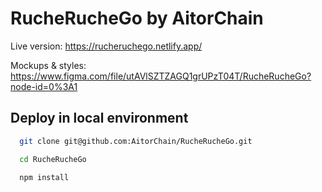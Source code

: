 # RucheRucheGo by AitorChain

Live version: https://rucheruchego.netlify.app/

Mockups & styles: https://www.figma.com/file/utAVlSZTZAGQ1grUPzT04T/RucheRucheGo?node-id=0%3A1

## Deploy in local environment

```bash
  git clone git@github.com:AitorChain/RucheRucheGo.git
```

```bash
  cd RucheRucheGo
```

```bash
  npm install

```
